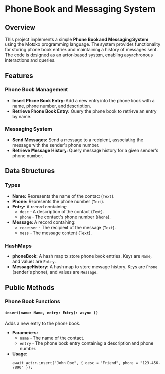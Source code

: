 # Phone Book and Messaging System

## Overview

This project implements a simple **Phone Book and Messaging System** using the Motoko programming language. The system provides functionality for storing phone book entries and maintaining a history of messages sent. The code is designed as an actor-based system, enabling asynchronous interactions and queries.


## Features

### Phone Book Management
- **Insert Phone Book Entry:** Add a new entry into the phone book with a name, phone number, and description.
- **Retrieve Phone Book Entry:** Query the phone book to retrieve an entry by name.

### Messaging System
- **Send Messages:** Send a message to a recipient, associating the message with the sender's phone number.
- **Retrieve Message History:** Query message history for a given sender's phone number.


## Data Structures

### Types
- **Name:** Represents the name of the contact (`Text`).
- **Phone:** Represents the phone number (`Text`).
- **Entry:** A record containing:
  - `desc` - A description of the contact (`Text`).
  - `phone` - The contact's phone number (`Phone`).
- **Message:** A record containing:
  - `receiver` - The recipient of the message (`Text`).
  - `mess` - The message content (`Text`).

### HashMaps
- **phoneBook:** A hash map to store phone book entries. Keys are `Name`, and values are `Entry`.
- **MessageHistory:** A hash map to store message history. Keys are `Phone` (sender's phone), and values are `Message`.


## Public Methods

### Phone Book Functions

#### `insert(name: Name, entry: Entry): async ()`
Adds a new entry to the phone book.

- **Parameters:**
  - `name` - The name of the contact.
  - `entry` - The phone book entry containing a description and phone number.
- **Usage:**
  ```motoko
  await actor.insert("John Doe", { desc = "Friend", phone = "123-456-7890" });
